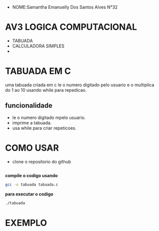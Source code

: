 - NOME:Samantha Emanuelly Dos Santos Alves N°32
# AV3 LOGICA COMPUTACIONAL
- TABUADA
- CALCULADORA SIMPLES
- 





# TABUADA EM C
uma tabuada criada em c le o numero digitado pelo usuario e o multiplica do 1 ao 10 usando while para repedicao.
## funcionalidade
- le o numero digitado mpelo usuario.
- imprime a tabuada.
- usa while para criar repeticoes.

# COMO USAR
- clone o repositorio do github
 ```sh
```
**compile o codigo usando**
```sh
gcc -o tabuada tabuada.c
```
**para executar o codigo**
```sh
./tabuada
```
# EXEMPLO



